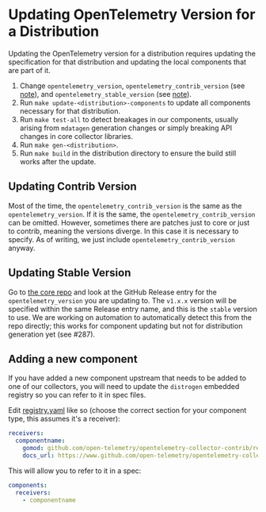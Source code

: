 # Updating OpenTelemetry Version for a Distribution

Updating the OpenTelemetry version for a distribution requires updating the specification for that distribution and updating the local components that are part of it.

1. Change `opentelemetry_version`, `opentelemetry_contrib_version` (see [note](#updating-contrib-version)), and `opentelemetry_stable_version` (see [note](#updating-stable-version)). 
1. Run `make update-<distribution>-components` to update all components necessary for that distribution.
1. Run `make test-all` to detect breakages in our components, usually arising from `mdatagen` generation changes or simply breaking API changes in core collector libraries.
1. Run `make gen-<distribution>`.
1. Run `make build` in the distribution directory to ensure the build still works after the update.

## Updating Contrib Version

Most of the time, the `opentelemetry_contrib_version` is the same as the `opentelemetry_version`. If it is the same, the `opentelemetry_contrib_version` can be omitted. However, sometimes there are patches just to core or just to contrib, meaning the versions diverge. In this case it is necessary to specify. As of writing, we just include `opentelemetry_contrib_version` anyway.

## Updating Stable Version

Go to [the core repo](https://github.com/open-telemetry/opentelemetry-collector) and look at the GitHub Release entry for the `opentelemetry_version` you are updating to. The `v1.x.x` version will be specified within the same Release entry name, and this is the `stable` version to use. We are working on automation to automatically detect this from the repo directly; this works for component updating but not for distribution generation yet (see #287).

## Adding a new component

If you have added a new component upstream that needs to be added to one of our collectors, you will need to update the `distrogen` embedded registry so you can refer to it in spec files.

Edit [registry.yaml](../../cmd/distrogen/registry.yaml) like so (choose the correct section for your component type, this assumes it's a receiver):
```yaml
receivers:
  componentname:
    gomod: github.com/open-telemetry/opentelemetry-collector-contrib/receiver/componentnamereceiver
    docs_url: https://www.github.com/open-telemetry/opentelemetry-collector-contrib/tree/main/receiver/componentnamereceiver/README.md
```
This will allow you to refer to it in a spec:
```yaml
components:
  receivers:
    - componentname
```
